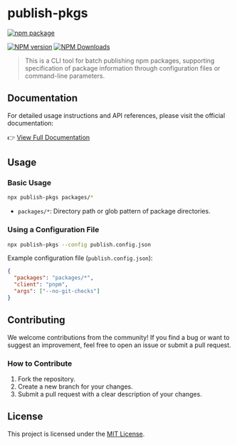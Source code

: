 # publish-pkgs

[![npm package](https://nodei.co/npm/publish-pkgs.png?downloads=true&downloadRank=true&stars=true)](https://www.npmjs.com/package/publish-pkgs)

[![NPM version](https://img.shields.io/npm/v/publish-pkgs.svg?style=flat)](https://npmjs.org/package/publish-pkgs)
[![NPM Downloads](https://img.shields.io/npm/dm/publish-pkgs.svg?style=flat)](https://npmjs.org/package/publish-pkgs)

> This is a CLI tool for batch publishing npm packages, supporting specification of package information through configuration files or command-line parameters.

## Documentation

For detailed usage instructions and API references, please visit the official documentation:

👉 [View Full Documentation](https://fengxinming.github.io/cli-collection/modules/publish-pkgs/)

## Usage

### Basic Usage

```bash
npx publish-pkgs packages/*
```

- `packages/*`: Directory path or glob pattern of package directories.

### Using a Configuration File

```bash
npx publish-pkgs --config publish.config.json
```

Example configuration file (`publish.config.json`):

```json
{
  "packages": "packages/*",
  "client": "pnpm",
  "args": ["--no-git-checks"]
}
```

## Contributing

We welcome contributions from the community! If you find a bug or want to suggest an improvement, feel free to open an issue or submit a pull request.

### How to Contribute
1. Fork the repository.
2. Create a new branch for your changes.
3. Submit a pull request with a clear description of your changes.

## License

This project is licensed under the [MIT License](LICENSE).

